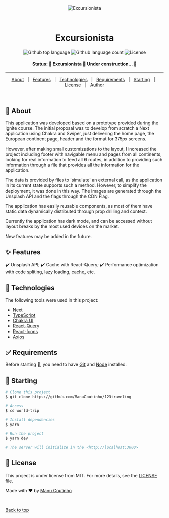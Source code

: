 <div align="center" id="top"> 
  <img src="./.github/app.gif" alt="Excursionista" />

&#xa0;

  <!-- <a href="https://worldtrip.netlify.app">Demo</a> -->
</div>

<h1 align="center">Excursionista</h1>

<p align="center">
  <img alt="Github top language" src="https://img.shields.io/github/languages/top/ManuCoutinho/123traveling?color=FE4A49">

  <img alt="Github language count" src="https://img.shields.io/github/languages/count/ManuCoutinho/123traveling?color=FE4A49">

  <img alt="License" src="https://img.shields.io/github/license/ManuCoutinho/123traveling?color=FE4A49">
</p>

<h4 align="center"> 
Status:
	🚧  Excursionista 🚀 Under construction...  🚧
</h4>

<hr>

<p align="center">
  <a href="#dart-about">About</a> &#xa0; | &#xa0; 
  <a href="#sparkles-features">Features</a> &#xa0; | &#xa0;
  <a href="#rocket-technologies">Technologies</a> &#xa0; | &#xa0;
  <a href="#white_check_mark-requirements">Requirements</a> &#xa0; | &#xa0;
  <a href="#checkered_flag-starting">Starting</a> &#xa0; | &#xa0;
  <a href="#memo-license">License</a> &#xa0; | &#xa0;
  <a href="https://github.com/ManuCoutinho" target="_blank">Author</a>
</p>

<br>

## :dart: About

This application was developed based on a prototype provided during the Ignite course. The initial proposal was to develop from scratch a Next application using Chakra and Swiper, just delivering the home page, the European continent page, header and the format for 375px screens.

However, after making small customizations to the layout, I increased the project including footer with navigable menu and pages from all continents, looking for real information to feed all 6 routes, in addition to providing such information through a file that provides all the information for the application.

The data is provided by files to 'simulate' an external call, as the application in its current state supports such a method. However, to simplify the deployment, it was done in this way. The images are generated through the Unsplash API and the flags through the CDN Flag.

The application has easily reusable components, as most of them have static data dynamically distributed through prop drilling and context.

Currently the application has dark mode, and can be accessed without layout breaks by the most used devices on the market.

New features may be added in the future.

## :sparkles: Features

:heavy_check_mark: Unsplash API;
:heavy_check_mark: Cache with React-Query;
:heavy_check_mark: Performance optimization with code spliting, lazy loading, cache, etc.

## :rocket: Technologies

The following tools were used in this project:

- [Next](https://nextjs.org/)
- [TypeScript](https://www.typescriptlang.org/)
- [Chakra UI](https://www.chakra/)
- [React-Query](https://react-query.tanstack.com/)
- [React-Icons](https://react-icons.github.io/react-icons)
- [Axios](https://axios-http.com)

## :white_check_mark: Requirements

Before starting :checkered_flag:, you need to have [Git](https://git-scm.com) and [Node](https://nodejs.org/en/) installed.

## :checkered_flag: Starting

```bash
# Clone this project
$ git clone https://github.com/ManuCoutinho/123traveling

# Access
$ cd world-trip

# Install dependencies
$ yarn

# Run the project
$ yarn dev

# The server will initialize in the <http://localhost:3000>
```

## :memo: License

This project is under license from MIT. For more details, see the [LICENSE](LICENSE) file.

Made with :heart: by <a href="https://github.com/ManuCoutinho" target="_blank">Manu Coutinho</a>

&#xa0;

<a href="#top">Back to top</a>
